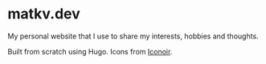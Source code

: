 # matkv.dev

My personal website that I use to share my interests, hobbies and thoughts.

Built from scratch using Hugo. Icons from [Iconoir](https://iconoir.com/).